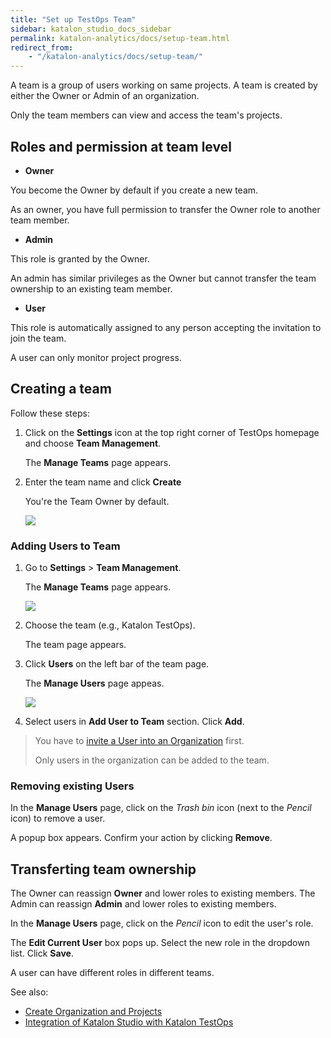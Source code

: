 ```yaml
---
title: "Set up TestOps Team"
sidebar: katalon_studio_docs_sidebar
permalink: katalon-analytics/docs/setup-team.html
redirect_from:
    - "/katalon-analytics/docs/setup-team/"
---
```


A team is a group of users working on same projects. A team is created by either the Owner or Admin of an organization. 

Only the team members can view and access the team's projects.

## Roles and permission at team level

* **Owner**

You become the Owner by default if you create a new team.

As an owner, you have full permission to transfer the Owner role to another team member.

* **Admin**

This role is granted by the Owner.

An admin has similar privileges as the Owner but cannot transfer the team ownership to an existing team member.

* **User**

This role is automatically assigned to any person accepting the invitation to join the team.

A user can only monitor project progress.

## Creating a team

Follow these steps:

1. Click on the **Settings** icon at the top right corner of TestOps homepage and choose **Team Management**.

    The **Manage Teams** page appears.

2. Enter the team name and click **Create**

    You're the Team Owner by default.

    <img src="https://github.com/katalon-studio/docs-images/raw/master/katalon-analytics/docs/setup-org-team-project/create-team.png" width="" height="">

### Adding Users to Team

1. Go to **Settings** > **Team Management**.

    The **Manage Teams** page appears.

    <img src="https://github.com/katalon-studio/docs-images/raw/master/katalon-analytics/docs/testops-revamp-june-setup-team/kt-june-create-team-2.png" width="" height="">

2. Choose the team (e.g., Katalon TestOps).
    
    The team page appears.

3. Click **Users** on the left bar of the team page.

    The **Manage Users** page appeas.

    <img src="https://github.com/katalon-studio/docs-images/raw/master/katalon-analytics/docs/testops-revamp-june-setup-team/kt-june-create-team-3.png" width="" height="">

4. Select users in **Add User to Team** section. Click **Add**.

> You have to [invite a User into an Organization](https://docs.katalon.com/katalon-analytics/docs/kt_invite_user_org.html) first.
>
> Only users in the organization can be added to the team. 

### Removing existing Users

In the **Manage Users** page, click on the *Trash bin* icon (next to the *Pencil* icon) to remove a user.

A popup box appears. Confirm your action by clicking **Remove**.

## Transferting team ownership

The Owner can reassign **Owner** and lower roles to existing members.
The Admin can reassign **Admin** and lower roles to existing members.

In the **Manage Users** page, click on the *Pencil* icon to edit the user's role.

The **Edit Current User** box pops up. Select the new role in the dropdown list. Click **Save**.

A user can have different roles in different teams.

See also:

* [Create Organization and Projects](https://docs.katalon.com/katalon-analytics/docs/kt-create-org.html)
* [Integration of Katalon Studio with Katalon TestOps](https://docs.katalon.com/katalon-studio/docs/katalon-analytics-beta-integration.html)
